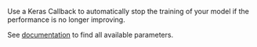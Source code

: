Use a Keras Callback to automatically stop the training of your model if the performance is no longer improving.

See [documentation](https://keras.io/callbacks/#earlystopping) to find all available parameters.